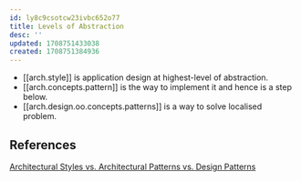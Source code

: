 ```yaml
---
id: ly8c9csotcw23ivbc652o77
title: Levels of Abstraction
desc: ''
updated: 1708751433038
created: 1708751384936
---
```



- [[arch.style]] is application design at highest-level of abstraction.
- [[arch.concepts.pattern]] is the way to implement it and hence is a step below.
- [[arch.design.oo.concepts.patterns]] is a way to solve localised problem.

## References

[Architectural Styles vs. Architectural Patterns vs. Design Patterns](https://herbertograca.com/2017/07/28/architectural-styles-vs-architectural-patterns-vs-design-patterns/)
